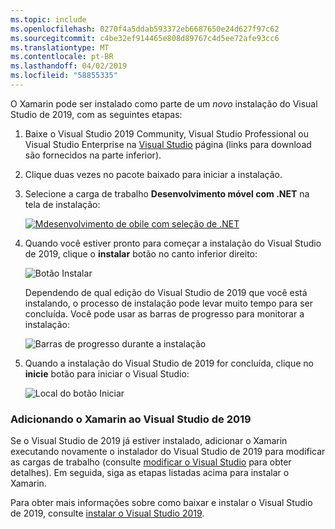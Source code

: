 ```yaml
---
ms.topic: include
ms.openlocfilehash: 0270f4a5ddab593372eb6687650e24d627f97c62
ms.sourcegitcommit: c4be32ef914465e808d89767c4d5ee72afe93cc6
ms.translationtype: MT
ms.contentlocale: pt-BR
ms.lasthandoff: 04/02/2019
ms.locfileid: "58855335"
---
```

O Xamarin pode ser instalado como parte de um _novo_ instalação do Visual Studio de 2019, com as seguintes etapas:

1. Baixe o Visual Studio 2019 Community, Visual Studio Professional ou Visual Studio Enterprise na [Visual Studio](https://visualstudio.microsoft.com/vs/) página (links para download são fornecidos na parte inferior).

2. Clique duas vezes no pacote baixado para iniciar a instalação.

3. Selecione a carga de trabalho **Desenvolvimento móvel com .NET** na tela de instalação:

    [![Mdesenvolvimento de obile com seleção de .NET](~/get-started/installation/windows-images/vs2019-mobile-dev-workload-sml.png)](~/get-started/installation/windows-images/vs2019-mobile-dev-workload.png#lightbox)

4. Quando você estiver pronto para começar a instalação do Visual Studio de 2019, clique o **instalar** botão no canto inferior direito:

    ![Botão Instalar](~/get-started/installation/windows-images/vs2019-click-install.png)

   Dependendo de qual edição do Visual Studio de 2019 que você está instalando, o processo de instalação pode levar muito tempo para ser concluída. Você pode usar as barras de progresso para monitorar a instalação:

    ![Barras de progresso durante a instalação](~/get-started/installation/windows-images/vs2019-progress-bars.png)

5. Quando a instalação do Visual Studio de 2019 for concluída, clique no **inicie** botão para iniciar o Visual Studio:

    ![Local do botão Iniciar](~/get-started/installation/windows-images/vs2019-launch.png)

<a name="vs2019" />

### <a name="adding-xamarin-to-visual-studio-2019"></a>Adicionando o Xamarin ao Visual Studio de 2019

Se o Visual Studio de 2019 já estiver instalado, adicionar o Xamarin executando novamente o instalador do Visual Studio de 2019 para modificar as cargas de trabalho (consulte [modificar o Visual Studio](https://docs.microsoft.com/visualstudio/install/modify-visual-studio) para obter detalhes). Em seguida, siga as etapas listadas acima para instalar o Xamarin.

Para obter mais informações sobre como baixar e instalar o Visual Studio de 2019, consulte [instalar o Visual Studio 2019](https://docs.microsoft.com/visualstudio/install/install-visual-studio).